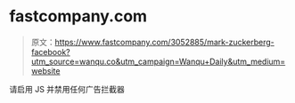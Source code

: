 # fastcompany.com

> 原文：<https://www.fastcompany.com/3052885/mark-zuckerberg-facebook?utm_source=wanqu.co&utm_campaign=Wanqu+Daily&utm_medium=website>

请启用 JS 并禁用任何广告拦截器